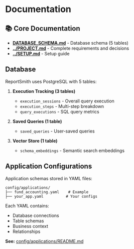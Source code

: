 # Documentation

## 📚 Core Documentation

- **[DATABASE_SCHEMA.md](DATABASE_SCHEMA.md)** - Database schema (5 tables)
- **[../PROJECT.md](../PROJECT.md)** - Complete requirements and decisions
- **[../SETUP.md](../SETUP.md)** - Setup guide

## Database

ReportSmith uses PostgreSQL with 5 tables:

1. **Execution Tracking (3 tables)**
   - `execution_sessions` - Overall query execution
   - `execution_steps` - Multi-step breakdown
   - `query_executions` - SQL query metrics

2. **Saved Queries (1 table)**
   - `saved_queries` - User-saved queries

3. **Vector Store (1 table)**
   - `schema_embeddings` - Semantic search embeddings

## Application Configurations

Application schemas stored in YAML files:

```
config/applications/
├── fund_accounting.yaml    # Example
├── your_app.yaml          # Your configs
```

Each YAML contains:
- Database connections
- Table schemas
- Business context
- Relationships

**See:** [config/applications/README.md](../config/applications/README.md)
